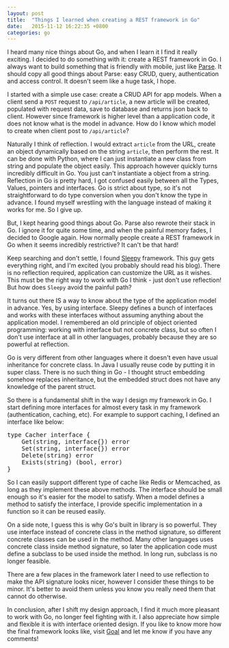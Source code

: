 ```yaml
---
layout: post
title:  "Things I learned when creating a REST framework in Go"
date:   2015-11-12 16:22:35 +0800
categories: go
---
```


I heard many nice things about Go, and when I learn it I find it really exciting. I decided to do something with it: create a REST framework in Go. I always want to build something that is friendly with mobile, just like [Parse](https://parse.com). It should copy all good things about Parse: easy CRUD, query, authentication and access control. It doesn't seem like a huge task, I hope.

I started with a simple use case: create a CRUD API for app models. When a client send a `POST` request to `/api/article`, a new article will be created, populated with request data, save to database and returns json back to client.  However since framework is higher level than a application code, it does not know what is the model in advance. How do I know which model to create when client post to `/api/article`?

Naturally I think of reflection. I would extract `article` from the URL, create an object dynamically based on the string `article`, then perform the rest. It can be done with Python, where I can just instantiate a new class from string and populate the object easily. This approach however quickly turns incredibly difficult in Go. You just can't instantiate a object from a string. Reflection in Go is pretty hard, I got confused easily between all the Types, Values, pointers and interfaces. Go is strict about type, so it's not straightforward to do type conversion when you don't know the type in advance. I found myself wrestling with the language instead of making it works for me. So I give up.

But, I kept hearing good things about Go. Parse also rewrote their stack in Go. I ignore it for quite some time, and when the painful memory fades, I decided to Google again. How normally people create a REST framework in Go when it seems incredibly restrictive? It can't be that hard!

Keep searching and don't settle, I found [Sleepy](http://dougblack.io/words/a-restful-micro-framework-in-go.html) framework. This guy gets everything right, and I'm excited (you probably should read his blog). There is no reflection required, application can customize the URL as it wishes. This must be the right way to work with Go I think - just don't use reflection! But how does `Sleepy` avoid the painful path?

It turns out there IS a way to know about the type of the application model in advance. Yes, by using interface. Sleepy defines a bunch of interfaces and works with these interfaces without assuming anything about the application model. I remembered an old principle of object oriented programming: working with interface but not concrete class, but so often I don't use interface at all in other languages, probably because they are so powerful at reflection.

Go is very different from other languages where it doesn't even have usual inheritance for concrete class. In Java I usually reuse code by putting it in super class. There is no such thing in Go - I thought struct embedding somehow replaces inheritance, but the embedded struct does not have any knowledge of the parent struct.

So there is a fundamental shift in the way I design my framework in Go. I start defining more interfaces for almost every task in my framework (authentication, caching, etc). For example to support caching, I defined an interface like below:

<pre>
type Cacher interface {
	Get(string, interface{}) error
	Set(string, interface{}) error
	Delete(string) error
	Exists(string) (bool, error)
}
</pre>

So I can easily support different type of cache like Redis or Memcached, as long as they implement these above methods. The interface should be small enough so it's easier for the model to satisfy. When a model defines a method to satisfy the interface, I provide specific implementation in a function so it can be reused easily.

On a side note, I guess this is why Go's built in library is so powerful. They use interface instead of concrete class in the method signature, so different concrete classes can be used in the method. Many other languages uses concrete class inside method signature, so later the application code must define a subclass to be used inside the method. In long run, subclass is no longer feasible.

There are a few places in the framework later I need to use reflection to make the API signature looks nicer, however I consider these things to be minor. It's better to avoid them unless you know you really need them that cannot do otherwise.

In conclusion, after I shift my design approach, I find it much more pleasant to work with Go, no longer feel fighting with it. I also appreciate how simple and flexible it is with interface oriented design. If you like to know more how the final framework looks like, visit [Goal](https://github.com/thomasdao/goal) and let me know if you have any comments!
